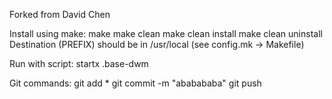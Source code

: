 Forked from David Chen

Install using make:
  make
  make clean
  make clean install
  make clean uninstall
Destination (PREFIX) should be in /usr/local (see config.mk -> Makefile)

Run with script:
  startx .base-dwm

Git commands:
  git add *
  git commit -m "ababababa"
  git push
